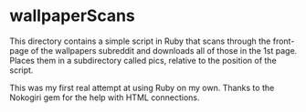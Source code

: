 # wallpaperScans
This directory contains a simple script in Ruby that scans through the front-page of the wallpapers subreddit and downloads all of those in the 1st page. Places them in a subdirectory called pics, relative to the position of the script.

This was my first real attempt at using Ruby on my own. Thanks to the Nokogiri gem for the help with HTML connections.
